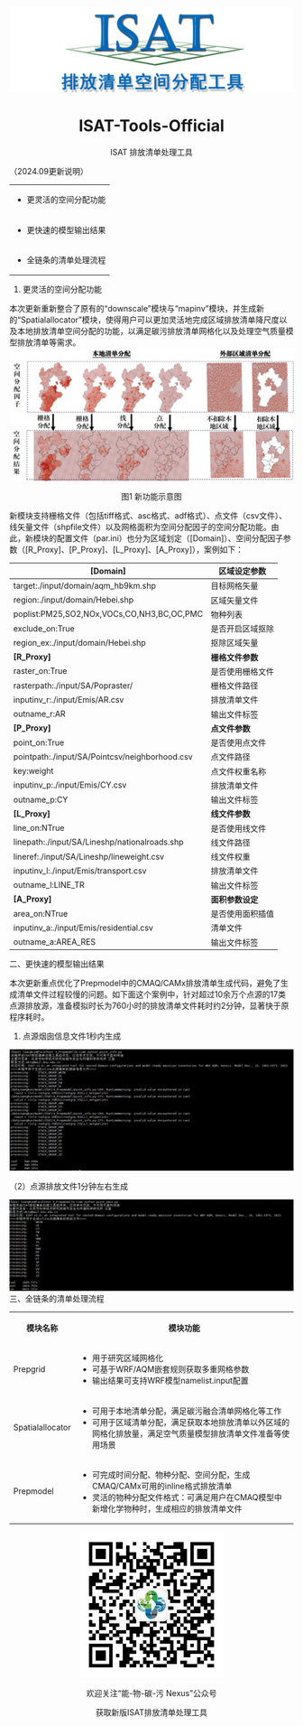 ![IAST Tool Image](https://github.com/wkty/ISAT-Tools-Official/blob/main/appendix/iast_img.png)
<div align="center">

# ISAT-Tools-Official
ISAT 排放清单处理工具


</div>


（2024.09更新说明）

<table>
  <tbody>
    <tr>
      <td>
        <ul>
          <li>更灵活的空间分配功能</li>
        </ul>
      </td>
    </tr>
    <tr>
      <td>
        <ul>
          <li><a id="_Hlk177068140"></a>更快速的模型输出结果</li>
        </ul>
      </td>
    </tr>
    <tr>
      <td>
        <ul>
          <li>全链条的清单处理流程</li>
        </ul>
      </td>
    </tr>
  </tbody>
</table>

1. 更灵活的空间分配功能

本次更新重新整合了原有的“downscale”模块与“mapinv”模块，并生成新的“Spatialallocator”模块，使得用户可以更加灵活地完成区域排放清单降尺度以及本地排放清单空间分配的功能，以满足碳污排放清单网格化以及处理空气质量模型排放清单等需求。
![img1](https://github.com/wkty/ISAT-Tools-Official/blob/main/appendix/%E5%9B%BE%E7%89%871.jpg)
<div align="center">
图1 新功能示意图
</div>

新模块支持栅格文件（包括tiff格式、asc格式、adf格式）、点文件（csv文件）、线矢量文件（shpfile文件）以及网格面积为空间分配因子的空间分配功能。由此，新模块的配置文件（par.ini）也分为区域划定（\[Domain\]）、空间分配因子参数（\[R_Proxy\]、\[P_Proxy\]、\[L_Proxy\]、\[A_Proxy\]），案例如下：

| **\[Domain\]** | **区域设定参数** |
| --- | --- |
| target:./input/domain/aqm_hb9km.shp | 目标网格矢量 |
| region:./input/domain/Hebei.shp | 区域矢量文件 |
| poplist:PM25,SO2,NOx,VOCs,CO,NH3,BC,OC,PMC | 物种列表 |
| exclude_on:True | 是否开启区域抠除 |
| region_ex:./input/domain/Hebei.shp | 抠除区域矢量 |
| **\[R_Proxy\]** | **栅格文件参数** |
| raster_on:True | 是否使用栅格文件 |
| rasterpath:./input/SA/Popraster/ | 栅格文件路径 |
| inputinv_r:./input/Emis/AR.csv | 排放清单文件 |
| outname_r:AR | 输出文件标签 |
| **\[P_Proxy\]** | **点文件参数** |
| point_on:True | 是否使用点文件 |
| pointpath:./input/SA/Pointcsv/neighborhood.csv | 点文件路径 |
| key:weight | 点文件权重名称 |
| inputinv_p:./input/Emis/CY.csv | 排放清单文件 |
| outname_p:CY | 输出文件标签 |
| **\[L_Proxy\]** | **线文件参数** |
| line_on:NTrue | 是否使用线文件 |
| linepath:./input/SA/Lineshp/nationalroads.shp | 线文件路径 |
| lineref:./input/SA/Lineshp/lineweight.csv | 线文件权重 |
| inputinv_l:./input/Emis/transport.csv | 排放清单文件 |
| outname_l:LINE_TR | 输出文件标签 |
| **\[A_Proxy\]** | **面积参数设定** |
| area_on:NTrue | 是否使用面积插值 |
| inputinv_a:./input/Emis/residential.csv | 清单文件 |
| outname_a:AREA_RES | 输出文件标签 |

二、更快速的模型输出结果

本次更新重点优化了Prepmodel中的CMAQ/CAMx排放清单生成代码，避免了生成清单文件过程较慢的问题。如下面这个案例中，针对超过10余万个点源的17类点源排放源，准备模拟时长为760小时的排放清单文件耗时约2分钟，显著快于原程序耗时。

1. 点源烟囱信息文件1秒内生成

![img2](https://github.com/wkty/ISAT-Tools-Official/blob/main/appendix/%E5%9B%BE%E7%89%872.jpg)

（2）点源排放文件1分钟左右生成

![img3](https://github.com/wkty/ISAT-Tools-Official/blob/main/appendix/%E5%9B%BE%E7%89%873.jpg)<br>
三、全链条的清单处理流程

<table><tbody><tr><th><p><strong>模块名称</strong></p></th><th><p><strong>模块功能</strong></p></th></tr><tr><td><p>Prepgrid</p></td><td><ul><li>用于研究区域网格化</li><li>可基于WRF/AQM嵌套规则获取多重网格参数</li><li>输出结果可支持WRF模型namelist.input配置</li></ul></td></tr><tr><td><p>Spatialallocator</p></td><td><ul><li>可用于本地清单分配，满足碳污融合清单网格化等工作</li><li>可用于区域清单分配，满足获取本地排放清单以外区域的网格化排放量，满足空气质量模型排放清单文件准备等使用场景</li></ul></td></tr><tr><td><p>Prepmodel</p></td><td><ul><li>可完成时间分配、物种分配、空间分配，生成CMAQ/CAMx可用的inline格式排放清单</li><li>灵活的物种分配文件格式：可满足用户在CMAQ模型中新增化学物种时，生成相应的排放清单文件</li></ul></td></tr></tbody></table>
<div align="center">

![img4](https://github.com/wkty/ISAT-Tools-Official/blob/main/appendix/%E5%9B%BE%E7%89%874.jpg)

欢迎关注“能-物-碳-污 Nexus”公众号

获取新版ISAT排放清单处理工具
</div>
